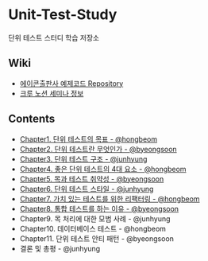 # Unit-Test-Study
단위 테스트 스터디 학습 저장소

## Wiki

- [에이콘출판사 예제코드 Repository](https://github.com/AcornPublishing/unit-testing)
- [크루 노션 세미나 정보](https://byeongsoon.notion.site/Unit-Test-a610f8bc5e884e2693dd5fb692abe55b)

## Contents

- [Chapter1. 단위 테스트의 목표 - @hongbeom](https://byeongsoon.notion.site/1-37ac4c706b9c447589c0927eb71a806d)
- [Chapter2. 단위 테스트란 무엇인가 - @byeongsoon](https://byeongsoon.notion.site/2-6e6577c5a10d4ff9bc813d2029a1867a)
- [Chapter3. 단위 테스트 구조 - @junhyung](https://byeongsoon.notion.site/3-c5b8980badcf4f4eaaf299c44bed5260)
- [Chapter4. 좋은 단위 테스트의 4대 요소 - @hongbeom](https://www.notion.so/byeongsoon/4-4-6966add41e7c427fbf6fcf980420dc5c)
- [Chapter5. 목과 테스트 취약성 - @byeongsoon](https://byeongsoon.notion.site/5-95390ace8bc04bc384e7f1ce75baee12)
- [Chapter6. 단위 테스트 스타일 - @junhyung](https://www.notion.so/byeongsoon/6-aea889acf713461f9c1895c4c87cfb96)
- [Chapter7. 가치 있는 테스트를 위한 리팩터링 - @hongbeom](https://byeongsoon.notion.site/7-0248cf2079cb4491a14c1b600e23e963)
- [Chapter8. 통합 테스트를 하는 이유 - @byeongsoon](https://byeongsoon.notion.site/8-3c18641bc32d4fe18034b9e617819530)
- Chapter9. 목 처리에 대한 모범 사례 - @junhyung
- Chapter10. 데이터베이스 테스트 - @hongbeom
- Chapter11. 단위 테스트 안티 패턴 - @byeongsoon
- 결론 및 총평 - @junhyung
